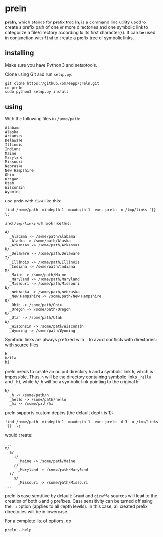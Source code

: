 preln
=====

**preln**, which stands for <b>pre</b>fix tree **ln**, is a command line
utility used to create a prefix path of one or more directories and one
symbolic link to categorize a file/directory according to its first
character(s). It can be used in conjunction with `find` to create a
prefix tree of symbolic links.


installing
----------

Make sure you have Python 3 and
[setuptools](https://pypi.python.org/pypi/setuptools).

Clone using Git and run `setup.py`:

    git clone https://github.com/eepp/preln.git
    cd preln
    sudo python3 setup.py install


using
-----

With the following files in `/some/path`:

    Alabama
    Alaska
    Arkansas
    Delaware
    Illinois
    Indiana
    Maine
    Maryland
    Missouri
    Nebraska
    New Hampshire
    Ohio
    Oregon
    Utah
    Wisconsin
    Wyoming

use preln with `find` like this:

    find /some/path -mindepth 1 -maxdepth 1 -exec preln -o /tmp/links '{}' \;

and `/tmp/links` will look like this:

    A/
      _Alabama -> /some/path/Alabama
      _Alaska -> /some/path/Alaska
      _Arkansas -> /some/path/Arkansas
    D/
      _Delaware -> /some/path/Delaware
    I/
      _Illinois -> /some/path/Illinois
      _Indiana -> /some/path/Indiana
    M/
      _Maine -> /some/path/Maine
      _Maryland -> /some/path/Maryland
      _Missouri -> /some/path/Missouri
    N/
      _Nebraska -> /some/path/Nebraska
      _New Hampshire -> /some/path/New Hampshire
    O/
      _Ohio -> /some/path/Ohio
      _Oregon -> /some/path/Oregon
    U/
      _Utah -> /some/path/Utah
    W/
      _Wisconsin -> /some/path/Wisconsin
      _Wyoming -> /some/path/Wyoming

Symbolic links are always prefixed with `_` to avoid conflicts with
directories: with source files

    h
    hello
    hi

preln needs to create an output directory `h` and a symbolic link `h`,
which is impossible. Thus, `h` will be the directory containing
symbolic links `_hello` and `_hi`, while `h/_h` will be a symbolic link
pointing to the original `h`:

    h/
      _h -> /some/path/h
      _hello -> /some/path/hello
      _hi -> /some/path/hi

preln supports custom depths (the default depth is 1):

    find /some/path -mindepth 1 -maxdepth 1 -exec preln -d 3 -o /tmp/links '{}' \;

would create:

    ...
    M/
      a/
        i/
          _Maine -> /some/path/Maine
        r/
          _Maryland -> /some/path/Maryland
      i/
        s/
          _Missouri -> /some/path/Missouri
    ...

preln is case sensitive by default: `Grand` and `giraffe` sources
will lead to the creation of both `G` and `g` prefixes.
Case sensitivity can be turned off using the `-i` option (applies to
all depth levels). In this case, all created prefix directories will
be in lowercase.

For a complete list of options, do

    preln --help
